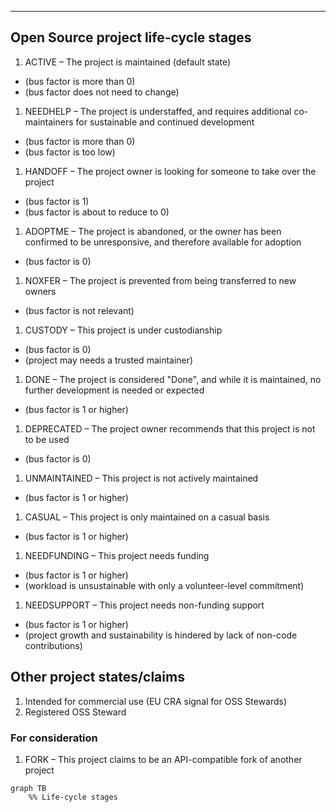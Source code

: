 ----

## Open Source project life-cycle stages

1. ACTIVE – The project is maintained (default state)
  * (bus factor is more than 0)
  * (bus factor does not need to change)
1. NEEDHELP – The project is understaffed, and requires additional co-maintainers for sustainable and continued development
  * (bus factor is more than 0)
  * (bus factor is too low)
1. HANDOFF – The project owner is looking for someone to take over the project
  * (bus factor is 1)
  * (bus factor is about to reduce to 0)
1. ADOPTME – The project is abandoned, or the owner has been confirmed to be unresponsive, and therefore available for adoption
  * (bus factor is 0)
1. NOXFER – The project is prevented from being transferred to new owners
  * (bus factor is not relevant)
1. CUSTODY – This project is under custodianship
  * (bus factor is 0)
  * (project may needs a trusted maintainer)
1. DONE – The project is considered "Done", and while it is maintained, no further development is needed or expected
  * (bus factor is 1 or higher)
1. DEPRECATED – The project owner recommends that this project is not to be used
  * (bus factor is 0)
1. UNMAINTAINED – This project is not actively maintained
  * (bus factor is 1 or higher)
1. CASUAL – This project is only maintained on a casual basis
  * (bus factor is 1 or higher)
1. NEEDFUNDING – This project needs funding
  * (bus factor is 1 or higher)
  * (workload is unsustainable with only a volunteer-level commitment)
1. NEEDSUPPORT – This project needs non-funding support
  * (bus factor is 1 or higher)
  * (project growth and sustainability is hindered by lack of non-code contributions)


## Other project states/claims

1. Intended for commercial use (EU CRA signal for OSS Stewards)
1. Registered OSS Steward


### For consideration

1. FORK – This project claims to be an API-compatible fork of another project

```mermaid
graph TB
    %% Life-cycle stages
```


